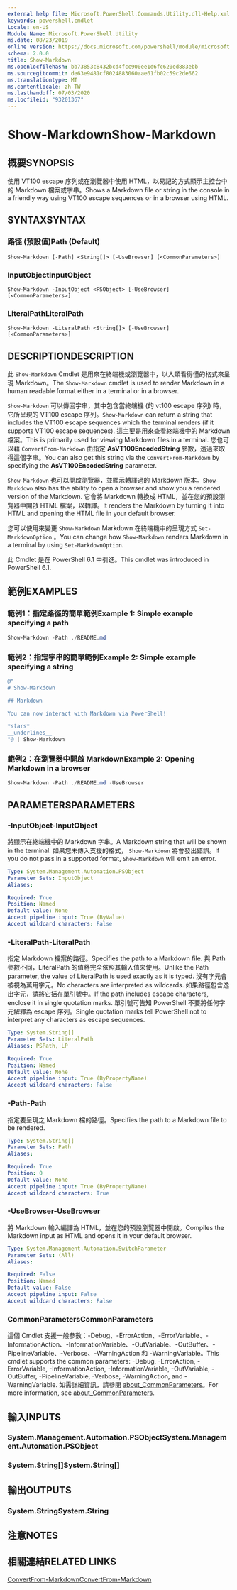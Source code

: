```yaml
---
external help file: Microsoft.PowerShell.Commands.Utility.dll-Help.xml
keywords: powershell,cmdlet
Locale: en-US
Module Name: Microsoft.PowerShell.Utility
ms.date: 08/23/2019
online version: https://docs.microsoft.com/powershell/module/microsoft.powershell.utility/show-markdown?view=powershell-7&WT.mc_id=ps-gethelp
schema: 2.0.0
title: Show-Markdown
ms.openlocfilehash: bb73853c8432bcd4fcc900ee1d6fc620ed883ebb
ms.sourcegitcommit: de63e9481cf8024883060aae61fb02c59c2de662
ms.translationtype: MT
ms.contentlocale: zh-TW
ms.lasthandoff: 07/03/2020
ms.locfileid: "93201367"
---
```

# <span data-ttu-id="b3170-103">Show-Markdown</span><span class="sxs-lookup"><span data-stu-id="b3170-103">Show-Markdown</span></span>

## <span data-ttu-id="b3170-104">概要</span><span class="sxs-lookup"><span data-stu-id="b3170-104">SYNOPSIS</span></span>
<span data-ttu-id="b3170-105">使用 VT100 escape 序列或在瀏覽器中使用 HTML，以易記的方式顯示主控台中的 Markdown 檔案或字串。</span><span class="sxs-lookup"><span data-stu-id="b3170-105">Shows a Markdown file or string in the console in a friendly way using VT100 escape sequences or in a browser using HTML.</span></span>

## <span data-ttu-id="b3170-106">SYNTAX</span><span class="sxs-lookup"><span data-stu-id="b3170-106">SYNTAX</span></span>

### <span data-ttu-id="b3170-107">路徑 (預設值)</span><span class="sxs-lookup"><span data-stu-id="b3170-107">Path (Default)</span></span>

```
Show-Markdown [-Path] <String[]> [-UseBrowser] [<CommonParameters>]
```

### <span data-ttu-id="b3170-108">InputObject</span><span class="sxs-lookup"><span data-stu-id="b3170-108">InputObject</span></span>

```
Show-Markdown -InputObject <PSObject> [-UseBrowser] [<CommonParameters>]
```

### <span data-ttu-id="b3170-109">LiteralPath</span><span class="sxs-lookup"><span data-stu-id="b3170-109">LiteralPath</span></span>

```
Show-Markdown -LiteralPath <String[]> [-UseBrowser] [<CommonParameters>]
```

## <span data-ttu-id="b3170-110">DESCRIPTION</span><span class="sxs-lookup"><span data-stu-id="b3170-110">DESCRIPTION</span></span>

<span data-ttu-id="b3170-111">此 `Show-Markdown` Cmdlet 是用來在終端機或瀏覽器中，以人類看得懂的格式來呈現 Markdown。</span><span class="sxs-lookup"><span data-stu-id="b3170-111">The `Show-Markdown` cmdlet is used to render Markdown in a human readable format either in a terminal or in a browser.</span></span>

<span data-ttu-id="b3170-112">`Show-Markdown` 可以傳回字串，其中包含當終端機 (的 vt100 escape 序列) 時，它所呈現的 VT100 escape 序列。</span><span class="sxs-lookup"><span data-stu-id="b3170-112">`Show-Markdown` can return a string that includes the VT100 escape sequences which the terminal renders (if it supports VT100 escape sequences).</span></span> <span data-ttu-id="b3170-113">這主要是用來查看終端機中的 Markdown 檔案。</span><span class="sxs-lookup"><span data-stu-id="b3170-113">This is primarily used for viewing Markdown files in a terminal.</span></span> <span data-ttu-id="b3170-114">您也可以藉 `ConvertFrom-Markdown` 由指定 **AsVT100EncodedString** 參數，透過來取得這個字串。</span><span class="sxs-lookup"><span data-stu-id="b3170-114">You can also get this string via the `ConvertFrom-Markdown` by specifying the **AsVT100EncodedString** parameter.</span></span>

<span data-ttu-id="b3170-115">`Show-Markdown` 也可以開啟瀏覽器，並顯示轉譯過的 Markdown 版本。</span><span class="sxs-lookup"><span data-stu-id="b3170-115">`Show-Markdown` also has the ability to open a browser and show you a rendered version of the Markdown.</span></span> <span data-ttu-id="b3170-116">它會將 Markdown 轉換成 HTML，並在您的預設瀏覽器中開啟 HTML 檔案，以轉譯。</span><span class="sxs-lookup"><span data-stu-id="b3170-116">It renders the Markdown by turning it into HTML and opening the HTML file in your default browser.</span></span>

<span data-ttu-id="b3170-117">您可以使用來變更 `Show-Markdown` Markdown 在終端機中的呈現方式 `Set-MarkdownOption` 。</span><span class="sxs-lookup"><span data-stu-id="b3170-117">You can change how `Show-Markdown` renders Markdown in a terminal by using `Set-MarkdownOption`.</span></span>

<span data-ttu-id="b3170-118">此 Cmdlet 是在 PowerShell 6.1 中引進。</span><span class="sxs-lookup"><span data-stu-id="b3170-118">This cmdlet was introduced in PowerShell 6.1.</span></span>

## <span data-ttu-id="b3170-119">範例</span><span class="sxs-lookup"><span data-stu-id="b3170-119">EXAMPLES</span></span>

### <span data-ttu-id="b3170-120">範例1：指定路徑的簡單範例</span><span class="sxs-lookup"><span data-stu-id="b3170-120">Example 1: Simple example specifying a path</span></span>

```powershell
Show-Markdown -Path ./README.md
```

### <span data-ttu-id="b3170-121">範例2：指定字串的簡單範例</span><span class="sxs-lookup"><span data-stu-id="b3170-121">Example 2: Simple example specifying a string</span></span>

```powershell
@"
# Show-Markdown

## Markdown

You can now interact with Markdown via PowerShell!

*stars*
__underlines__
"@ | Show-Markdown
```

### <span data-ttu-id="b3170-122">範例2：在瀏覽器中開啟 Markdown</span><span class="sxs-lookup"><span data-stu-id="b3170-122">Example 2: Opening Markdown in a browser</span></span>

```powershell
Show-Markdown -Path ./README.md -UseBrowser
```

## <span data-ttu-id="b3170-123">PARAMETERS</span><span class="sxs-lookup"><span data-stu-id="b3170-123">PARAMETERS</span></span>

### <span data-ttu-id="b3170-124">-InputObject</span><span class="sxs-lookup"><span data-stu-id="b3170-124">-InputObject</span></span>

<span data-ttu-id="b3170-125">將顯示在終端機中的 Markdown 字串。</span><span class="sxs-lookup"><span data-stu-id="b3170-125">A Markdown string that will be shown in the terminal.</span></span> <span data-ttu-id="b3170-126">如果您未傳入支援的格式， `Show-Markdown` 將會發出錯誤。</span><span class="sxs-lookup"><span data-stu-id="b3170-126">If you do not pass in a supported format, `Show-Markdown` will emit an error.</span></span>

```yaml
Type: System.Management.Automation.PSObject
Parameter Sets: InputObject
Aliases:

Required: True
Position: Named
Default value: None
Accept pipeline input: True (ByValue)
Accept wildcard characters: False
```

### <span data-ttu-id="b3170-127">-LiteralPath</span><span class="sxs-lookup"><span data-stu-id="b3170-127">-LiteralPath</span></span>

<span data-ttu-id="b3170-128">指定 Markdown 檔案的路徑。</span><span class="sxs-lookup"><span data-stu-id="b3170-128">Specifies the path to a Markdown file.</span></span> <span data-ttu-id="b3170-129">與 Path 參數不同，LiteralPath 的值將完全依照其輸入值來使用。</span><span class="sxs-lookup"><span data-stu-id="b3170-129">Unlike the Path parameter, the value of LiteralPath is used exactly as it is typed.</span></span> <span data-ttu-id="b3170-130">沒有字元會被視為萬用字元。</span><span class="sxs-lookup"><span data-stu-id="b3170-130">No characters are interpreted as wildcards.</span></span> <span data-ttu-id="b3170-131">如果路徑包含逸出字元，請將它括在單引號中。</span><span class="sxs-lookup"><span data-stu-id="b3170-131">If the path includes escape characters, enclose it in single quotation marks.</span></span> <span data-ttu-id="b3170-132">單引號可告知 PowerShell 不要將任何字元解釋為 escape 序列。</span><span class="sxs-lookup"><span data-stu-id="b3170-132">Single quotation marks tell PowerShell not to interpret any characters as escape sequences.</span></span>

```yaml
Type: System.String[]
Parameter Sets: LiteralPath
Aliases: PSPath, LP

Required: True
Position: Named
Default value: None
Accept pipeline input: True (ByPropertyName)
Accept wildcard characters: False
```

### <span data-ttu-id="b3170-133">-Path</span><span class="sxs-lookup"><span data-stu-id="b3170-133">-Path</span></span>

<span data-ttu-id="b3170-134">指定要呈現之 Markdown 檔的路徑。</span><span class="sxs-lookup"><span data-stu-id="b3170-134">Specifies the path to a Markdown file to be rendered.</span></span>

```yaml
Type: System.String[]
Parameter Sets: Path
Aliases:

Required: True
Position: 0
Default value: None
Accept pipeline input: True (ByPropertyName)
Accept wildcard characters: True
```

### <span data-ttu-id="b3170-135">-UseBrowser</span><span class="sxs-lookup"><span data-stu-id="b3170-135">-UseBrowser</span></span>

<span data-ttu-id="b3170-136">將 Markdown 輸入編譯為 HTML，並在您的預設瀏覽器中開啟。</span><span class="sxs-lookup"><span data-stu-id="b3170-136">Compiles the Markdown input as HTML and opens it in your default browser.</span></span>

```yaml
Type: System.Management.Automation.SwitchParameter
Parameter Sets: (All)
Aliases:

Required: False
Position: Named
Default value: False
Accept pipeline input: False
Accept wildcard characters: False
```

### <span data-ttu-id="b3170-137">CommonParameters</span><span class="sxs-lookup"><span data-stu-id="b3170-137">CommonParameters</span></span>

<span data-ttu-id="b3170-138">這個 Cmdlet 支援一般參數：-Debug、-ErrorAction、-ErrorVariable、-InformationAction、-InformationVariable、-OutVariable、-OutBuffer、-PipelineVariable、-Verbose、-WarningAction 和 -WarningVariable。</span><span class="sxs-lookup"><span data-stu-id="b3170-138">This cmdlet supports the common parameters: -Debug, -ErrorAction, -ErrorVariable, -InformationAction, -InformationVariable, -OutVariable, -OutBuffer, -PipelineVariable, -Verbose, -WarningAction, and -WarningVariable.</span></span> <span data-ttu-id="b3170-139">如需詳細資訊，請參閱 [about_CommonParameters](https://go.microsoft.com/fwlink/?LinkID=113216)。</span><span class="sxs-lookup"><span data-stu-id="b3170-139">For more information, see [about_CommonParameters](https://go.microsoft.com/fwlink/?LinkID=113216).</span></span>

## <span data-ttu-id="b3170-140">輸入</span><span class="sxs-lookup"><span data-stu-id="b3170-140">INPUTS</span></span>

### <span data-ttu-id="b3170-141">System.Management.Automation.PSObject</span><span class="sxs-lookup"><span data-stu-id="b3170-141">System.Management.Automation.PSObject</span></span>

### <span data-ttu-id="b3170-142">System.String[]</span><span class="sxs-lookup"><span data-stu-id="b3170-142">System.String[]</span></span>

## <span data-ttu-id="b3170-143">輸出</span><span class="sxs-lookup"><span data-stu-id="b3170-143">OUTPUTS</span></span>

### <span data-ttu-id="b3170-144">System.String</span><span class="sxs-lookup"><span data-stu-id="b3170-144">System.String</span></span>

## <span data-ttu-id="b3170-145">注意</span><span class="sxs-lookup"><span data-stu-id="b3170-145">NOTES</span></span>

## <span data-ttu-id="b3170-146">相關連結</span><span class="sxs-lookup"><span data-stu-id="b3170-146">RELATED LINKS</span></span>

[<span data-ttu-id="b3170-147">ConvertFrom-Markdown</span><span class="sxs-lookup"><span data-stu-id="b3170-147">ConvertFrom-Markdown</span></span>](ConvertFrom-Markdown.md)
